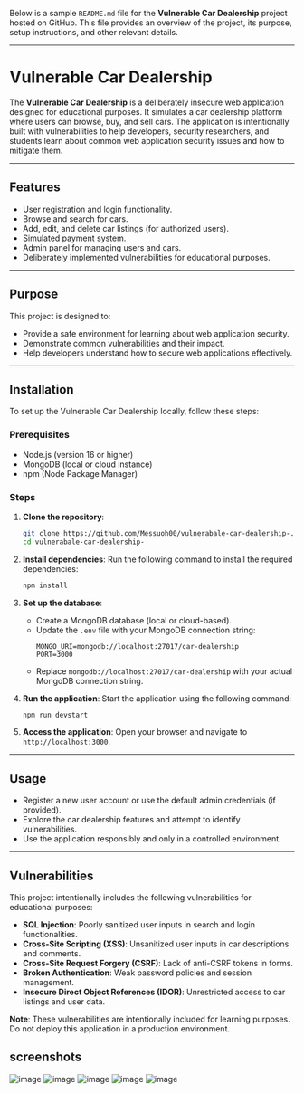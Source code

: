 
Below is a sample `README.md` file for the **Vulnerable Car Dealership** project hosted on GitHub. This file provides an overview of the project, its purpose, setup instructions, and other relevant details.

---

# Vulnerable Car Dealership


The **Vulnerable Car Dealership** is a deliberately insecure web application designed for educational purposes. It simulates a car dealership platform where users can browse, buy, and sell cars. The application is intentionally built with vulnerabilities to help developers, security researchers, and students learn about common web application security issues and how to mitigate them.

---

## Features
- User registration and login functionality.
- Browse and search for cars.
- Add, edit, and delete car listings (for authorized users).
- Simulated payment system.
- Admin panel for managing users and cars.
- Deliberately implemented vulnerabilities for educational purposes.

---

## Purpose
This project is designed to:
- Provide a safe environment for learning about web application security.
- Demonstrate common vulnerabilities and their impact.
- Help developers understand how to secure web applications effectively.

---

## Installation
To set up the Vulnerable Car Dealership locally, follow these steps:

### Prerequisites
- Node.js (version 16 or higher)
- MongoDB (local or cloud instance)
- npm (Node Package Manager)

### Steps
1. **Clone the repository**:
   ```bash
   git clone https://github.com/Messuoh00/vulnerabale-car-dealership-.git
   cd vulnerabale-car-dealership-
   ```

2. **Install dependencies**:
   Run the following command to install the required dependencies:
   ```bash
   npm install
   ```

3. **Set up the database**:
   - Create a MongoDB database (local or cloud-based).
   - Update the `.env` file with your MongoDB connection string:
     ```env
     MONGO_URI=mongodb://localhost:27017/car-dealership
     PORT=3000
     ```
   - Replace `mongodb://localhost:27017/car-dealership` with your actual MongoDB connection string.

4. **Run the application**:
   Start the application using the following command:
   ```bash
   npm run devstart
   ```

5. **Access the application**:
   Open your browser and navigate to `http://localhost:3000`.

---

## Usage
- Register a new user account or use the default admin credentials (if provided).
- Explore the car dealership features and attempt to identify vulnerabilities.
- Use the application responsibly and only in a controlled environment.

---

## Vulnerabilities
This project intentionally includes the following vulnerabilities for educational purposes:
- **SQL Injection**: Poorly sanitized user inputs in search and login functionalities.
- **Cross-Site Scripting (XSS)**: Unsanitized user inputs in car descriptions and comments.
- **Cross-Site Request Forgery (CSRF)**: Lack of anti-CSRF tokens in forms.
- **Broken Authentication**: Weak password policies and session management.
- **Insecure Direct Object References (IDOR)**: Unrestricted access to car listings and user data.

**Note**: These vulnerabilities are intentionally included for learning purposes. Do not deploy this application in a production environment.



## screenshots



![image](https://github.com/user-attachments/assets/8888b4c5-8d0c-4384-82d6-a3a1437abbeb)
![image](https://github.com/user-attachments/assets/ca36edc9-f04b-4536-b778-ed602ae82000)
![image](https://github.com/user-attachments/assets/80cb9972-33d2-4d28-9432-4511774fcb71)
![image](https://github.com/user-attachments/assets/4e26f6b7-d106-4670-8b16-676b75c30680)
![image](https://github.com/user-attachments/assets/6dd4ce4c-94aa-492e-8efd-6645ae019b1c)

